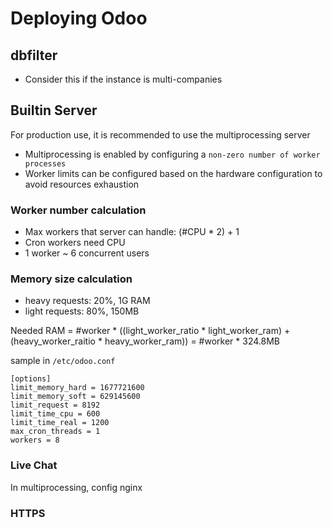 # Deploying Odoo

## dbfilter

- Consider this if the instance is multi-companies

## Builtin Server

For production use, it is recommended to use the multiprocessing server
- Multiprocessing is enabled by configuring a `non-zero number of worker processes`
- Worker limits can be configured based on the hardware configuration to avoid resources exhaustion

### Worker number calculation

- Max workers that server can handle: (#CPU * 2) + 1
- Cron workers need CPU
- 1 worker ~ 6 concurrent users

### Memory size calculation

- heavy requests: 20%, 1G RAM
- light requests: 80%, 150MB

Needed RAM = #worker * ((light_worker_ratio * light_worker_ram) + (heavy_worker_raitio * heavy_worker_ram)) = #worker * 324.8MB

sample in `/etc/odoo.conf`

```shell
[options]
limit_memory_hard = 1677721600
limit_memory_soft = 629145600
limit_request = 8192
limit_time_cpu = 600
limit_time_real = 1200
max_cron_threads = 1
workers = 8
```

### Live Chat

In multiprocessing, config nginx

### HTTPS

